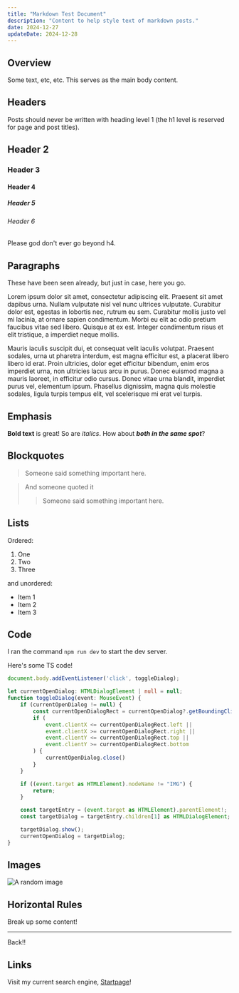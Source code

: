 ```yaml
---
title: "Markdown Test Document"
description: "Content to help style text of markdown posts."
date: 2024-12-27
updateDate: 2024-12-28
---
```

## Overview

Some text, etc, etc. This serves as the main body content.

## Headers

Posts should never be written with heading level 1 (the h1 level is reserved for page and post titles).

## Header 2
### Header 3
#### Header 4
##### Header 5
###### Header 6

Please god don't ever go beyond h4.

## Paragraphs

These have been seen already, but just in case, here you go.

Lorem ipsum dolor sit amet, consectetur adipiscing elit. Praesent sit amet dapibus urna. Nullam vulputate nisl vel nunc ultrices vulputate. Curabitur dolor est, egestas in lobortis nec, rutrum eu sem. Curabitur mollis justo vel mi lacinia, at ornare sapien condimentum. Morbi eu elit ac odio pretium faucibus vitae sed libero. Quisque at ex est. Integer condimentum risus et elit tristique, a imperdiet neque mollis.

Mauris iaculis suscipit dui, et consequat velit iaculis volutpat. Praesent sodales, urna ut pharetra interdum, est magna efficitur est, a placerat libero libero id erat. Proin ultricies, dolor eget efficitur bibendum, enim eros imperdiet urna, non ultricies lacus arcu in purus. Donec euismod magna a mauris laoreet, in efficitur odio cursus. Donec vitae urna blandit, imperdiet purus vel, elementum ipsum. Phasellus dignissim, magna quis molestie sodales, ligula turpis tempus elit, vel scelerisque mi erat vel turpis.

## Emphasis

**Bold text** is great! So are _italics_. How about **_both in the same spot_**?

## Blockquotes

> Someone said something important here.

> And someone quoted it
>> Someone said something important here.

## Lists

Ordered:
1. One
2. Two
3. Three

and unordered:
- Item 1
- Item 2
- Item 3

## Code

I ran the command `npm run dev` to start the dev server.

Here's some TS code!

```ts
document.body.addEventListener('click', toggleDialog);

let currentOpenDialog: HTMLDialogElement | null = null;
function toggleDialog(event: MouseEvent) {
    if (currentOpenDialog != null) {
        const currentOpenDialogRect = currentOpenDialog?.getBoundingClientRect();
        if (
            event.clientX <= currentOpenDialogRect.left ||
            event.clientX >= currentOpenDialogRect.right ||
            event.clientY <= currentOpenDialogRect.top ||
            event.clientY >= currentOpenDialogRect.bottom
        ) {
            currentOpenDialog.close()
        }
    }

    if ((event.target as HTMLElement).nodeName != "IMG") {
        return;
    }

    const targetEntry = (event.target as HTMLElement).parentElement!;
    const targetDialog = targetEntry.children[1] as HTMLDialogElement;

    targetDialog.show();
    currentOpenDialog = targetDialog;
}
```

## Images

![A random image](https://picsum.photos/600/600)

## Horizontal Rules

Break up some content!

---

Back!!

## Links

Visit my current search engine, [Startpage](https://startpage.com)!
